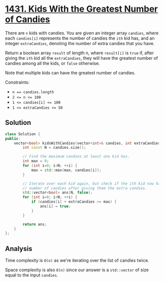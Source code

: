 # [1431. Kids With the Greatest Number of Candies](https://leetcode.com/problems/kids-with-the-greatest-number-of-candies)

There are `n` kids with candies. You are given an integer array `candies`, where
each `candies[i]` represents the number of candies the `ith` kid has, and an
integer `extraCandies`, denoting the number of extra candies that you have.

Return a boolean array `result` of length n, where `result[i]` is `true` if,
after giving the `ith` kid all the `extraCandies`, they will have the greatest
number of candies among all the kids, or `false` otherwise.

Note that multiple kids can have the greatest number of candies.

Constraints:

* `n == candies.length`
* `2 <= n <= 100`
* `1 <= candies[i] <= 100`
* `1 <= extraCandies <= 50`

## Solution

```c++
class Solution {
public:
    vector<bool> kidsWithCandies(vector<int>& candies, int extraCandies) {
        int const N = candies.size();

        // Find the maximum candies at least one kid has.
        int max = 0;
        for (int i=0; i<N; ++i) {
            max = std::max(max, candies[i]);
        }

        // Iterate over each kid again, but check if the ith kid now has the max
        // number of candies after giving them the extra candies.
        std::vector<bool> ans(N, false);
        for (int i=0; i<N; ++i) {
            if (candies[i] + extraCandies >= max) {
                ans[i] = true;
            }
        }

        return ans;
    }
};
```

## Analysis

Time complexity is `O(n)` as we're iterating over the list of candies twice.

Space complexity is also `O(n)` since our answer is a `std::vector` of size
equal to the input `candies`.

